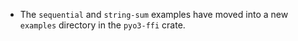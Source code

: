 * The `sequential` and `string-sum` examples have moved into a new `examples`
  directory in the `pyo3-ffi` crate.
